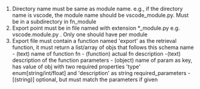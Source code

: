 1. Directory name must be same as module name. e.g., if the directory name is vscode, the module name should be vscode_module.py. Must be in a subdirectory in fn_module
2. Export point must be in file named with extension *_module.py e.g. vscode.module.py . Only one should have per module
3. Export file must contain a function named 'export' as the retrieval function, it must return a list/array of objs that follows this schema
name - (text) name of function 
fn - (function) actual fn
description -(text) description of the function
parameters - (object) name of param as key, has value of obj with two required properties 'type' enum[string/int/float] and 'description' as string
required_parameters - [(string)] optional, but must match the parameters if given
